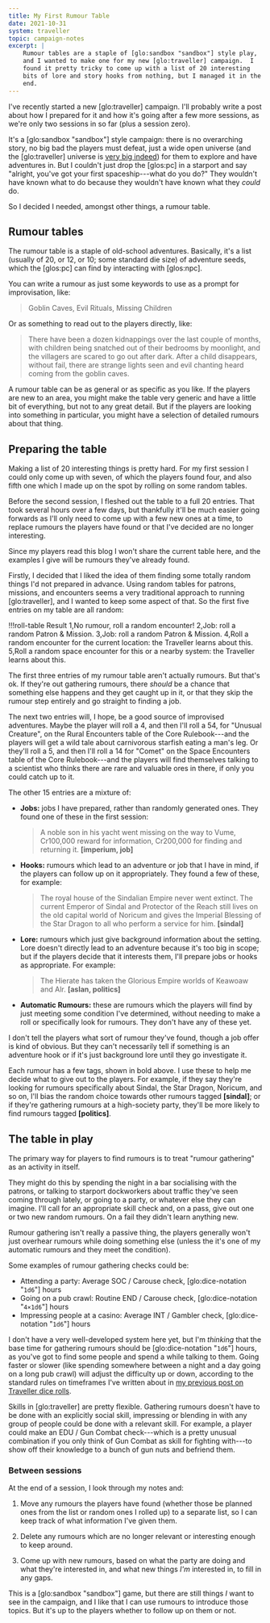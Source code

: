 ```yaml
---
title: My First Rumour Table
date: 2021-10-31
system: traveller
topic: campaign-notes
excerpt: |
    Rumour tables are a staple of [glo:sandbox "sandbox"] style play,
    and I wanted to make one for my new [glo:traveller] campaign.  I
    found it pretty tricky to come up with a list of 20 interesting
    bits of lore and story hooks from nothing, but I managed it in the
    end.
---
```



I've recently started a new [glo:traveller] campaign.  I'll probably
write a post about how I prepared for it and how it's going after a
few more sessions, as we're only two sessions in so far (plus a
session zero).

It's a [glo:sandbox "sandbox"] style campaign: there is no overarching
story, no big bad the players must defeat, just a wide open universe
(and the [glo:traveller] universe is [very big indeed][]) for them to
explore and have adventures in.  But I couldn't just drop the
[glos:pc] in a starport and say "alright, you've got your first
spaceship---what do you do?"  They wouldn't have known what to do
because they wouldn't have known what they *could* do.

So I decided I needed, amongst other things, a rumour table.

[very big indeed]: https://travellermap.com/

## Rumour tables

The rumour table is a staple of old-school adventures.  Basically,
it's a list (usually of 20, or 12, or 10; some standard die size) of
adventure seeds, which the [glos:pc] can find by interacting with
[glos:npc].

You can write a rumour as just some keywords to use as a prompt for
improvisation, like:

> Goblin Caves, Evil Rituals, Missing Children

Or as something to read out to the players directly, like:

> There have been a dozen kidnappings over the last couple of months,
> with children being snatched out of their bedrooms by moonlight, and
> the villagers are scared to go out after dark.  After a child
> disappears, without fail, there are strange lights seen and evil
> chanting heard coming from the goblin caves.

A rumour table can be as general or as specific as you like.  If the
players are new to an area, you might make the table very generic and
have a little bit of everything, but not to any great detail.  But if
the players are looking into something in particular, you might have a
selection of detailed rumours about that thing.

## Preparing the table

Making a list of 20 interesting things is pretty hard.  For my first
session I could only come up with seven, of which the players found
four, and also fifth one which I made up on the spot by rolling on
some random tables.

Before the second session, I fleshed out the table to a full 20
entries.  That took several hours over a few days, but thankfully
it'll be much easier going forwards as I'll only need to come up with
a few new ones at a time, to replace rumours the players have found or
that I've decided are no longer interesting.

Since my players read this blog I won't share the current table here,
and the examples I give will be rumours they've already found.

Firstly, I decided that I liked the idea of them finding some totally
random things I'd not prepared in advance.  Using random tables for
patrons, missions, and encounters seems a very traditional approach to
running [glo:traveller], and I wanted to keep some aspect of that.  So
the first five entries on my table are all random:

!!!roll-table
Result
1,No rumour, roll a random encounter!
2,Job: roll a random Patron & Mission.
3,Job: roll a random Patron & Mission.
4,Roll a random encounter for the current location: the Traveller learns about this.
5,Roll a random space encounter for this or a nearby system: the Traveller learns about this.

The first three entries of my rumour table aren't actually rumours.
But that's ok.  If they're out gathering rumours, there *should* be a
chance that something else happens and they get caught up in it, or
that they skip the rumour step entirely and go straight to finding a
job.

The next two entries will, I hope, be a good source of improvised
adventures.  Maybe the player will roll a 4, and then I'll roll a 54,
for "Unusual Creature", on the Rural Encounters table of the Core
Rulebook---and the players will get a wild tale about carnivorous
starfish eating a man's leg.  Or they'll roll a 5, and then I'll roll
a 14 for "Comet" on the Space Encounters table of the Core
Rulebook---and the players will find themselves talking to a scientist
who thinks there are rare and valuable ores in there, if only you
could catch up to it.

The other 15 entries are a mixture of:

- **Jobs:** jobs I have prepared, rather than randomly generated ones.
  They found one of these in the first session:

    > A noble son in his yacht went missing on the way to Vume,
    > Cr100,000 reward for information, Cr200,000 for finding and
    > returning it.  **[imperium, job]**

- **Hooks:** rumours which lead to an adventure or job that I have in
  mind, if the players can follow up on it appropriately.  They found
  a few of these, for example:

    > The royal house of the Sindalian Empire never went extinct.  The
    > current Emperor of Sindal and Protector of the Reach still lives
    > on the old capital world of Noricum and gives the Imperial
    > Blessing of the Star Dragon to all who perform a service for
    > him.  **[sindal]**

- **Lore:** rumours which just give background information about the
  setting.  Lore doesn't directly lead to an adventure because it's
  too big in scope; but if the players decide that it interests them,
  I'll prepare jobs or hooks as appropriate.  For example:

    > The Hierate has taken the Glorious Empire worlds of Keawoaw and
    > Alr.  **[aslan, politics]**

- **Automatic Rumours:** these are rumours which the players will find
  by just meeting some condition I've determined, without needing to
  make a roll or specifically look for rumours.  They don't have any
  of these yet.

I don't tell the players what sort of rumour they've found, though a
job offer is kind of obvious.  But they can't necessarily tell if
something is an adventure hook or if it's just background lore until
they go investigate it.

Each rumour has a few tags, shown in bold above.  I use these to help
me decide what to give out to the players.  For example, if they say
they're looking for rumours specifically about Sindal, the Star
Dragon, Noricum, and so on, I'll bias the random choice towards other
rumours tagged **[sindal]**; or if they're gathering rumours at a
high-society party, they'll be more likely to find rumours tagged
**[politics]**.

## The table in play

The primary way for players to find rumours is to treat "rumour
gathering" as an activity in itself.

They might do this by spending the night in a bar socialising with the
patrons, or talking to starport dockworkers about traffic they've seen
coming through lately, or going to a party, or whatever else they can
imagine.  I'll call for an appropriate skill check and, on a pass,
give out one or two new random rumours.  On a fail they didn't learn
anything new.

Rumour gathering isn't really a passive thing, the players generally
won't just overhear rumours while doing something else (unless the
it's one of my automatic rumours and they meet the condition).

Some examples of rumour gathering checks could be:

- Attending a party: Average SOC / Carouse check, [glo:dice-notation "`1d6`"] hours
- Going on a pub crawl: Routine END / Carouse check, [glo:dice-notation "`4×1d6`"] hours
- Impressing people at a casino: Average INT / Gambler check, [glo:dice-notation "`1d6`"] hours

I don't have a very well-developed system here yet, but I'm *thinking*
that the base time for gathering rumours should be [glo:dice-notation
"`1d6`"] hours, as you've got to find some people and spend a while
talking to them.  Going faster or slower (like spending somewhere
between a night and a day going on a long pub crawl) will adjust the
difficulty up or down, according to the standard rules on timeframes
I've written about in [my previous post on Traveller dice rolls][].

Skills in [glo:traveller] are pretty flexible.  Gathering rumours
doesn't have to be done with an explicitly social skill, impressing or
blending in with any group of people could be done with a relevant
skill.  For example, a player could make an EDU / Gun Combat
check---which is a pretty unusual combination if you only think of Gun
Combat as skill for fighting with---to show off their knowledge to a
bunch of gun nuts and befriend them.

[my previous post on Traveller dice rolls]: post/dice-rolls-in-traveller.html

### Between sessions

At the end of a session, I look through my notes and:

1. Move any rumours the players have found (whether those be planned
   ones from the list or random ones I rolled up) to a separate list,
   so I can keep track of what information I've given them.

2. Delete any rumours which are no longer relevant or interesting
   enough to keep around.

3. Come up with new rumours, based on what the party are doing and
   what they're interested in, and what new things *I'm* interested
   in, to fill in any gaps.

This is a [glo:sandbox "sandbox"] game, but there are still things *I*
want to see in the campaign, and I like that I can use rumours to
introduce those topics.  But it's up to the players whether to follow
up on them or not.
